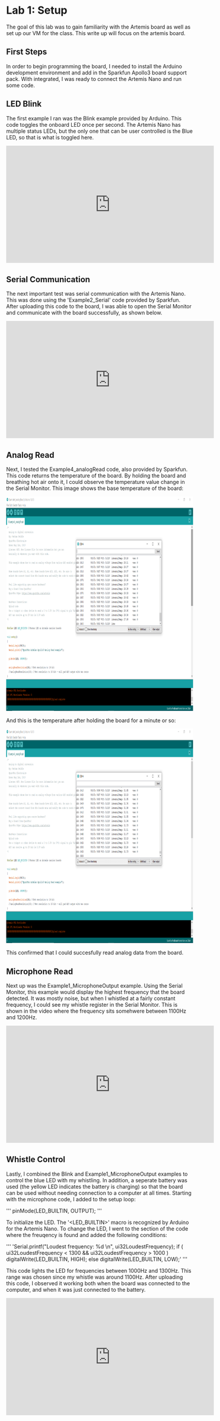 # Lab 1: Setup
The goal of this lab was to gain familiarity with the Artemis board as well as set up our VM for the class. This write up will focus on the artemis board.
## First Steps
In order to begin programming the board, I needed to install the Arduino development environment and add in the Sparkfun Apollo3 board support pack. With integrated, I was ready to connect the Artemis Nano and run some code.
## LED Blink
The first example I ran was the Blink example provided by Arduino. This code toggles the onboard LED once per second. The Artemis Nano has multiple status LEDs, but the only one that can be user controlled is the Blue LED, so that is what is toggled here.

<iframe width="560" height="315" src="https://www.youtube.com/embed/tHG4yXJTqCA" frameborder="0" allow="accelerometer; autoplay; encrypted-media; gyroscope; picture-in-picture" allowfullscreen></iframe>

## Serial Communication
The next important test was serial communication with the Artemis Nano. This was done using the 'Example2_Serial' code provided by Sparkfun. After uploading this code to the board, I was able to open the Serial Monitor and communicate with the board successfully, as shown below. 

<iframe width="560" height="315" src="https://www.youtube.com/embed/p75CnPiYeoA" frameborder="0" allow="accelerometer; autoplay; encrypted-media; gyroscope; picture-in-picture" allowfullscreen></iframe>

## Analog Read
Next, I tested the Example4_analogRead code, also provided by Sparkfun. This code returns the temperature of the board. By holding the board and breathing hot air onto it, I could observe the temperature value change in the Serial Monitor. This image shows the base temperature of the board:

<img src="../images/base_temp.png" width="768" height="576" alt="hi" class="inline"/>

And this is the temperature after holding the board for a minute or so:

<img src="../images/warm_temp.png" width="768" height="576" alt="hi" class="inline"/>

This confirmed that I could succesfully read analog data from the board.

## Microphone Read
Next up was the Example1_MicrophoneOutput example. Using the Serial Monitor, this example would display the highest frequency that the board detected. It was mostly noise, but when I whistled at a fairly constant frequency, I could see my whistle register in the Serial Monitor. This is shown in the video where the frequency sits somehwere between 1100Hz and 1200Hz.  

<iframe width="560" height="315" src="https://www.youtube.com/embed/YxmaB9ZdKSA" frameborder="0" allow="accelerometer; autoplay; encrypted-media; gyroscope; picture-in-picture" allowfullscreen></iframe>

## Whistle Control
Lastly, I combined the Blink and Example1_MicrophoneOutput examples to control the blue LED with my whistling. In addition, a seperate battery was used (the yellow LED indicates the battery is charging) so that the board can be used without needing connection to a computer at all times. Starting with the microphone code, I added to the setup loop:

'''
pinMode(LED_BUILTIN, OUTPUT);
'''

To initialize the LED. The '<LED_BUILTIN>' macro is recognized by Arduino for the Artemis Nano. To change the LED, I went to the section of the code where the freuqency is found and added the following conditions:

'''
'Serial.printf("Loudest frequency: %d         \n", ui32LoudestFrequency);
  if ( ui32LoudestFrequency < 1300 && ui32LoudestFrequency > 1000 ) digitalWrite(LED_BUILTIN, HIGH);
  else digitalWrite(LED_BUILTIN, LOW);'
'''

This code lights the LED for frequencies between 1000Hz and 1300Hz. This range was chosen since my whistle was around 1100Hz. After uploading this code, I observed it working both when the board was connected to the computer, and when it was just connected to the battery.

<iframe width="560" height="315" src="https://www.youtube.com/embed/qE5PdKLxpS0" frameborder="0" allow="accelerometer; autoplay; encrypted-media; gyroscope; picture-in-picture" allowfullscreen></iframe>
